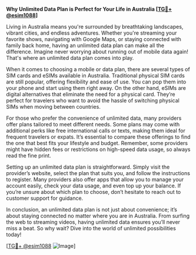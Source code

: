 **Why Unlimited Data Plan is Perfect for Your Life in Australia [[TG💪+ @esim1088](https://t.me/s/esim1088)]**

Living in Australia means you're surrounded by breathtaking landscapes, vibrant cities, and endless adventures. Whether you're streaming your favorite shows, navigating with Google Maps, or staying connected with family back home, having an unlimited data plan can make all the difference. Imagine never worrying about running out of mobile data again! That's where an unlimited data plan comes into play.

When it comes to choosing a mobile or data plan, there are several types of SIM cards and eSIMs available in Australia. Traditional physical SIM cards are still popular, offering flexibility and ease of use. You can pop them into your phone and start using them right away. On the other hand, eSIMs are digital alternatives that eliminate the need for a physical card. They’re perfect for travelers who want to avoid the hassle of switching physical SIMs when moving between countries. 

For those who prefer the convenience of unlimited data, many providers offer plans tailored to meet different needs. Some plans may come with additional perks like free international calls or texts, making them ideal for frequent travelers or expats. It’s essential to compare these offerings to find the one that best fits your lifestyle and budget. Remember, some providers might have hidden fees or restrictions on high-speed data usage, so always read the fine print.

Setting up an unlimited data plan is straightforward. Simply visit the provider’s website, select the plan that suits you, and follow the instructions to register. Many providers also offer apps that allow you to manage your account easily, check your data usage, and even top up your balance. If you’re unsure about which plan to choose, don’t hesitate to reach out to customer support for guidance.

In conclusion, an unlimited data plan is not just about convenience; it’s about staying connected no matter where you are in Australia. From surfing the web to streaming videos, having unlimited data ensures you’ll never miss a beat. So why wait? Dive into the world of unlimited possibilities today!

[[TG💪+ @esim1088](https://t.me/s/esim1088) ![Image](https://i.postimg.cc/Y0z9fWf4/image.png)]